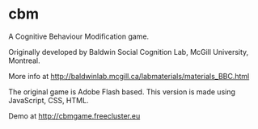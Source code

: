 # cbm

A Cognitive Behaviour Modification game. 

Originally developed by Baldwin Social Cognition Lab, McGill University, Montreal.

More info at http://baldwinlab.mcgill.ca/labmaterials/materials_BBC.html

The original game is Adobe Flash based. This version is made using JavaScript, CSS, HTML.

Demo at http://cbmgame.freecluster.eu
